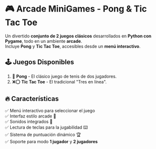 # 🎮 Arcade MiniGames - Pong & Tic Tac Toe

Un divertido **conjunto de 2 juegos clásicos** desarrollados en **Python con Pygame**, todo en un ambiente **arcade**.  
Incluye **Pong** y **Tic Tac Toe**, accesibles desde un **menú interactivo**.  

## 🕹️ Juegos Disponibles

1. 🏓 **Pong** - El clásico juego de tenis de dos jugadores.  
2. ❌⭕ **Tic Tac Toe** - El tradicional "Tres en línea".  

## 🔥 Características

✅ Menú interactivo para seleccionar el juego  
✅ Interfaz estilo arcade 🎨  
✅ Sonidos integrados 🎵  
✅ Lectura de teclas para la jugabilidad ⌨️  
✅ Sistema de puntuación dinámico 🏆  
✅ Soporte para modo **1 jugador** y **2 jugadores**  
